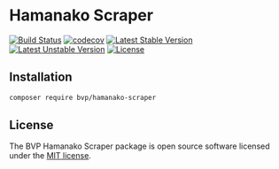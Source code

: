 # Hamanako Scraper

[![Build Status](https://github.com/BoatraceVentureProject/HamanakoScraper/workflows/Tests/badge.svg)](https://github.com/BoatraceVentureProject/HamanakoScraper/actions?query=workflow%3Atests)
[![codecov](https://codecov.io/gh/BoatraceVentureProject/HamanakoScraper/graph/badge.svg?token=6DKeMAt78V)](https://codecov.io/gh/BoatraceVentureProject/HamanakoScraper)
[![Latest Stable Version](https://poser.pugx.org/bvp/hamanako-scraper/v/stable)](https://packagist.org/packages/bvp/hamanako-scraper)
[![Latest Unstable Version](https://poser.pugx.org/bvp/hamanako-scraper/v/unstable)](https://packagist.org/packages/bvp/hamanako-scraper)
[![License](https://poser.pugx.org/bvp/hamanako-scraper/license)](https://packagist.org/packages/bvp/hamanako-scraper)

## Installation
```bash
composer require bvp/hamanako-scraper
```

## License
The BVP Hamanako Scraper package is open source software licensed under the [MIT license](LICENSE).
